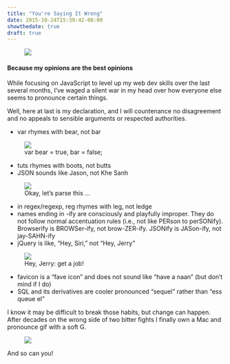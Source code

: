 ```yaml
---
title: "You're Saying It Wrong"
date: 2015-10-24T15:39:42-08:00
showthedate: true
draft: true
---
```


<figure>
<img src="/images/my-var-lady.jpg">
</figure>

<h4>Because my opinions are the best opinions</h4>
<p>While focusing on JavaScript to level up my web dev skills over the last several months, I’ve waged a silent war in my head over how everyone else seems to pronounce certain things.</p>
<p>Well, here at last is my declaration, and I will countenance no disagreement and no appeals to sensible arguments or respected authorities.</p>
<ul><li>var rhymes with bear, not bar</li></ul>
<figure class="wp-caption">

<img src="/images/var-necessities.jpg">

<figcaption class="wp-caption-text">var bear = true, bar = false;</figcaption></figure><ul>
<li>tuts rhymes with boots, not butts</li>
<li>JSON sounds like Jason, not Khe Sanh</li>
</ul>
<figure class="wp-caption">

<img src="/images/json-voorhees.jpg">

<figcaption class="wp-caption-text">Okay, let’s parse this …</figcaption></figure><ul>
<li>in regex/regexp, reg rhymes with leg, not ledge</li>
<li>names ending in -ify are consciously and playfully improper. They do not follow normal accentuation rules (i.e., not like PERson to perSONify). Browserify is BROWSer-ify, not brow-ZER-ify. JSONify is JASon-ify, not jay-SAHN-ify</li>
<li>jQuery is like, “Hey, Siri,” not “Hey, Jerry”</li>
</ul>
<figure class="wp-caption">

<img src="/images/jerry-smith.jpg">

<figcaption class="wp-caption-text">Hey, Jerry: get a job!</figcaption></figure><ul>
<li>favicon is a “fave icon” and does not sound like “have a naan” (but don’t mind if I do)</li>
<li>SQL and its derivatives are cooler pronounced “sequel” rather than “ess queue el”</li>
</ul>
<p>I know it may be difficult to break those habits, but change can happen. After decades on the wrong side of two bitter fights I finally own a Mac and pronounce gif with a soft G.</p>
<figure>

<img src="/images/season-of-the.gif">
</figure><p>And so can you!</p>

